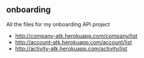 ## onboarding

All the files for my onboarding API project

* http://company-atk.herokuapp.com/company/list
* http://account-atk.herokuapp.com/account/list
* http://activity-atk.herokuapp.com/activity/list
